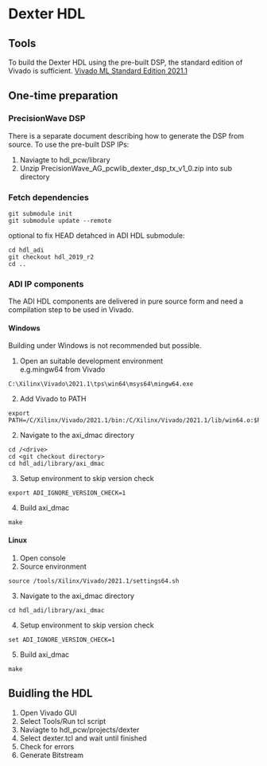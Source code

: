 # Dexter HDL

## Tools
To build the Dexter HDL using the pre-built DSP, the standard edition of Vivado is sufficient.
[Vivado ML Standard Edition 2021.1](https://www.xilinx.com/support/download/index.html/content/xilinx/en/downloadNav/vivado-design-tools/2021-1.html)

## One-time preparation
### PrecisionWave DSP
There is a separate document describing how to generate the DSP from source.
To use the pre-built DSP IPs:
1. Naviagte to hdl_pcw/library
2. Unzip PrecisionWave_AG_pcwlib_dexter_dsp_tx_v1_0.zip into sub directory

### Fetch dependencies

```
git submodule init
git submodule update --remote
```

optional to fix HEAD detahced in ADI HDL submodule:
```
cd hdl_adi
git checkout hdl_2019_r2
cd ..
```

### ADI IP components
The ADI HDL components are delivered in pure source form and need a compilation step to be used in Vivado.

#### Windows
Building under Windows is not recommended but possible.

1. Open an suitable development environment  
e.g.mingw64 from Vivado
```
C:\Xilinx\Vivado\2021.1\tps\win64\msys64\mingw64.exe
```

2. Add Vivado to PATH
```
export PATH=/C/Xilinx/Vivado/2021.1/bin:/C/Xilinx/Vivado/2021.1/lib/win64.o:$PATH
```

2. Navigate to the axi_dmac directory  
```
cd /<drive>
cd <git checkout directory>
cd hdl_adi/library/axi_dmac
```

3. Setup environment to skip version check  
```
export ADI_IGNORE_VERSION_CHECK=1
```

4. Build axi_dmac  
```
make
```

#### Linux
1. Open console
2. Source environment
```
source /tools/Xilinx/Vivado/2021.1/settings64.sh
```

3. Navigate to the axi_dmac directory
```
cd hdl_adi/library/axi_dmac
```

4. Setup environment to skip version check  
```
set ADI_IGNORE_VERSION_CHECK=1
```

5. Build axi_dmac  
```
make
```


## Buidling the HDL
1. Open Vivado GUI
2. Select Tools/Run tcl script
3. Naviagte to hdl_pcw/projects/dexter
4. Select dexter.tcl and wait until finished
5. Check for errors
6. Generate Bitstream

